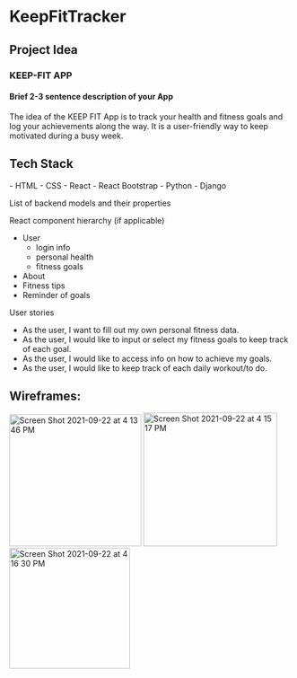 # KeepFitTracker

<h2>Project Idea</h2>
<h3>KEEP-FIT APP</h3>


<h4>Brief 2-3 sentence description of your App</h4>
The idea of the KEEP FIT App is to track your health and fitness goals and log your achievements along the way. It is a user-friendly way to keep motivated during a busy week. 

<h2>Tech Stack</h2>
- HTML
- CSS
- React
- React Bootstrap
- Python
- Django


List of backend models and their properties



React component hierarchy (if applicable)
- User 
   - login info
   - personal health
   - fitness goals
- About
- Fitness tips
- Reminder of goals 

User stories
- As the user, I want to fill out my own personal fitness data.
- As the user, I would like to input or select my fitness goals to keep track of each goal.
- As the user, I would like to access info on how to achieve my goals.
- As the user, I would like to keep track of each daily workout/to do. 

<h2>Wireframes:</h2>
<img width="235" alt="Screen Shot 2021-09-22 at 4 13 46 PM" src="https://media.git.generalassemb.ly/user/37231/files/30eaae80-1bc0-11ec-862c-2f921fdd26ce">

<img width="238" alt="Screen Shot 2021-09-22 at 4 15 17 PM" src="https://media.git.generalassemb.ly/user/37231/files/6e4f3c00-1bc0-11ec-8934-5757c96c2ac2">

<img width="215" alt="Screen Shot 2021-09-22 at 4 16 30 PM" src="https://media.git.generalassemb.ly/user/37231/files/8fb02800-1bc0-11ec-9811-98c8979e21ba">
